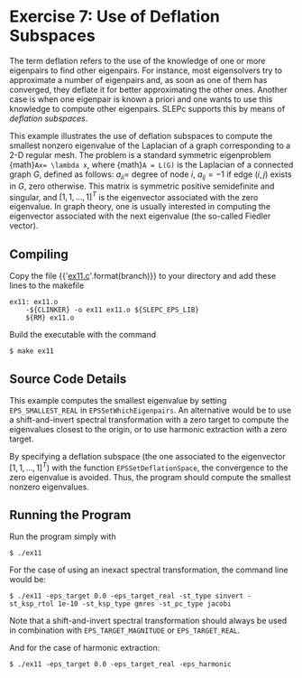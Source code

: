 # Exercise 7: Use of Deflation Subspaces

The term deflation refers to the use of the knowledge of one or more eigenpairs to find other eigenpairs. For instance, most eigensolvers try to approximate a number of eigenpairs and, as soon as one of them has converged, they deflate it for better approximating the other ones. Another case is when one eigenpair is known a priori and one wants to use this knowledge to compute other eigenpairs. SLEPc supports this by means of _deflation subspaces_.

This example illustrates the use of deflation subspaces to compute the smallest nonzero eigenvalue of the Laplacian of a graph corresponding to a 2-D regular mesh. The problem is a standard symmetric eigenproblem {math}`Ax= \lambda x`, where {math}`A = L(G)` is the Laplacian of a connected graph $G$, defined as follows: $a_{ii} =$ degree of node $i$, $a_{ij} = -1$ if edge $(i,j)$ exists in $G$, zero otherwise. This matrix is symmetric positive semidefinite and singular, and $[1, 1, \dots, 1]^T$ is the eigenvector associated with the zero eigenvalue. In graph theory, one is usually interested in computing the eigenvector associated with the next eigenvalue (the so-called Fiedler vector).

## Compiling

Copy the file {{'[ex11.c](https://slepc.upv.es/{}/src/eps/tutorials/ex11.c.html)'.format(branch)}} to your directory and add these lines to the makefile

```{code} make
ex11: ex11.o
	-${CLINKER} -o ex11 ex11.o ${SLEPC_EPS_LIB}
	${RM} ex11.o
```

Build the executable with the command

```{code} console
$ make ex11
```

## Source Code Details

This example computes the smallest eigenvalue by setting `EPS_SMALLEST_REAL` in `EPSSetWhichEigenpairs`. An alternative would be to use a shift-and-invert spectral transformation with a zero target to compute the eigenvalues closest to the origin, or to use harmonic extraction with a zero target.

By specifying a deflation subspace (the one associated to the eigenvector $[1, 1, \dots, 1]^T$) with the function `EPSSetDeflationSpace`, the convergence to the zero eigenvalue is avoided. Thus, the program should compute the smallest nonzero eigenvalues.

## Running the Program

Run the program simply with

```{code} console
$ ./ex11
```

For the case of using an inexact spectral transformation, the command line would be:

```{code} console
$ ./ex11 -eps_target 0.0 -eps_target_real -st_type sinvert -st_ksp_rtol 1e-10 -st_ksp_type gmres -st_pc_type jacobi
```

Note that a shift-and-invert spectral transformation should always be used in combination with `EPS_TARGET_MAGNITUDE` or `EPS_TARGET_REAL`.

And for the case of harmonic extraction:

```{code} console
$ ./ex11 -eps_target 0.0 -eps_target_real -eps_harmonic
```
